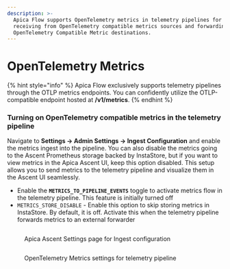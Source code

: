 ```yaml
---
description: >-
  Apica Flow supports OpenTelemetry metrics in telemetry pipelines for both
  receiving from OpenTelemetry compatible metrics sources and forwarding to
  OpenTelemetry Compatible Metric destinations.
---
```


# OpenTelemetry Metrics

{% hint style="info" %}
Apica Flow exclusively supports telemetry pipelines through the OTLP metrics endpoints. You can confidently utilize the OTLP-compatible endpoint hosted at **/v1/metrics**.
{% endhint %}

### Turning on OpenTelemetry compatible metrics in the telemetry pipeline

Navigate to **Settings -> Admin Settings -> Ingest Configuration** and enable the metrics ingest into the pipeline. You can also disable the metrics going to the Ascent Prometheus storage backed by InstaStore, but if you want to view metrics in the Apica Ascent UI, keep this option disabled. This setup allows you to send metrics to the telemetry pipeline and visualize them in the Ascent UI seamlessly.

* Enable the **`METRICS_TO_PIPELINE_EVENTS`** toggle to activate metrics flow in the telemetry pipeline. This feature is initially turned off
* `METRICS_STORE_DISABLE` - Enable this option to skip storing metrics in InstaStore. By default, it is off. Activate this when the telemetry pipeline forwards metrics to an external forwarder

<figure><img src="../.gitbook/assets/Screenshot 2025-05-12 at 2.45.19 PM.png" alt=""><figcaption><p>Apica Ascent Settings page for Ingest configuration</p></figcaption></figure>

<figure><img src="../.gitbook/assets/Screenshot 2025-05-12 at 2.45.06 PM.png" alt=""><figcaption><p>OpenTelemetry Metrics settings for telemetry pipeline</p></figcaption></figure>

